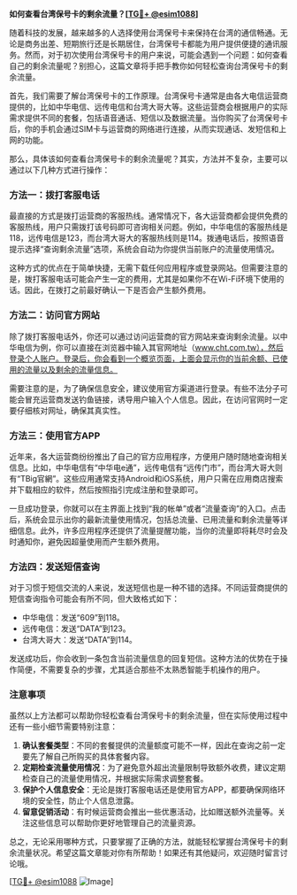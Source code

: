 **如何查看台湾保号卡的剩余流量？[[TG💪+ @esim1088](https://t.me/s/esim1088)]**

随着科技的发展，越来越多的人选择使用台湾保号卡来保持在台湾的通信畅通。无论是商务出差、短期旅行还是长期居住，台湾保号卡都能为用户提供便捷的通讯服务。然而，对于初次使用台湾保号卡的用户来说，可能会遇到一个问题：如何查看自己的剩余流量呢？别担心，这篇文章将手把手教你如何轻松查询台湾保号卡的剩余流量。

首先，我们需要了解台湾保号卡的工作原理。台湾保号卡通常是由各大电信运营商提供的，比如中华电信、远传电信和台湾大哥大等。这些运营商会根据用户的实际需求提供不同的套餐，包括语音通话、短信以及数据流量。当你购买了台湾保号卡后，你的手机会通过SIM卡与运营商的网络进行连接，从而实现通话、发短信和上网的功能。

那么，具体该如何查看台湾保号卡的剩余流量呢？其实，方法并不复杂，主要可以通过以下几种方式进行操作：

### 方法一：拨打客服电话

最直接的方式是拨打运营商的客服热线。通常情况下，各大运营商都会提供免费的客服热线，用户只需拨打该号码即可咨询相关问题。例如，中华电信的客服热线是118，远传电信是123，而台湾大哥大的客服热线则是114。拨通电话后，按照语音提示选择“查询剩余流量”选项，系统会自动为你提供当前账户的流量使用情况。

这种方式的优点在于简单快捷，无需下载任何应用程序或登录网站。但需要注意的是，拨打客服电话可能会产生一定的费用，尤其是如果你不在Wi-Fi环境下使用的话。因此，在拨打之前最好确认一下是否会产生额外费用。

### 方法二：访问官方网站

除了拨打客服电话外，你还可以通过访问运营商的官方网站来查询剩余流量。以中华电信为例，你可以直接在浏览器中输入其官网地址（www.cht.com.tw），然后登录个人账户。登录后，你会看到一个概览页面，上面会显示你的当前余额、已使用的流量以及剩余的流量信息。

需要注意的是，为了确保信息安全，建议使用官方渠道进行登录。有些不法分子可能会冒充运营商发送钓鱼链接，诱导用户输入个人信息。因此，在访问官网时一定要仔细核对网址，确保其真实性。

### 方法三：使用官方APP

近年来，各大运营商纷纷推出了自己的官方应用程序，方便用户随时随地查询相关信息。比如，中华电信有“中华电e通”，远传电信有“远传门市”，而台湾大哥大则有“TBig官網”。这些应用通常支持Android和iOS系统，用户只需在应用商店搜索并下载相应的软件，然后按照指引完成注册和登录即可。

一旦成功登录，你就可以在主界面上找到“我的帐单”或者“流量查询”的入口。点击后，系统会显示出你的最新流量使用情况，包括总流量、已用流量和剩余流量等详细信息。此外，许多应用程序还提供了流量提醒功能，当你的流量即将耗尽时会及时通知你，避免因超量使用而产生额外费用。

### 方法四：发送短信查询

对于习惯于短信交流的人来说，发送短信也是一种不错的选择。不同运营商提供的短信查询指令可能会有所不同，但大致格式如下：

- 中华电信：发送“609”到118。
- 远传电信：发送“DATA”到123。
- 台湾大哥大：发送“DATA”到114。

发送成功后，你会收到一条包含当前流量信息的回复短信。这种方法的优势在于操作简便，不需要复杂的步骤，尤其适合那些不太熟悉智能手机操作的用户。

### 注意事项

虽然以上方法都可以帮助你轻松查看台湾保号卡的剩余流量，但在实际使用过程中还有一些小细节需要特别注意：

1. **确认套餐类型**：不同的套餐提供的流量额度可能不一样，因此在查询之前一定要先了解自己所购买的具体套餐内容。
2. **定期检查流量使用情况**：为了避免意外超出流量限制导致额外收费，建议定期检查自己的流量使用情况，并根据实际需求调整套餐。
3. **保护个人信息安全**：无论是拨打客服电话还是使用官方APP，都要确保网络环境的安全性，防止个人信息泄露。
4. **留意促销活动**：有时候运营商会推出一些优惠活动，比如赠送额外流量等。关注这些信息可以帮助你更好地管理自己的流量资源。

总之，无论采用哪种方式，只要掌握了正确的方法，就能轻松掌握台湾保号卡的剩余流量状况。希望这篇文章能对你有所帮助！如果还有其他疑问，欢迎随时留言讨论哦。

[[TG💪+ @esim1088](https://t.me/s/esim1088) ![Image](https://i.postimg.cc/4NQfJmqS/Snipaste-2025-05-13-00-14-12.png)]